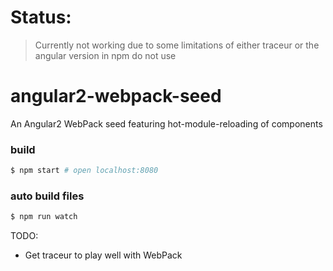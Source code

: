 # Status:
> Currently not working due to some limitations of either traceur or the angular version in npm do not use

# angular2-webpack-seed
An Angular2 WebPack seed featuring hot-module-reloading of components



### build
```bash
$ npm start # open localhost:8080
```
### auto build files
```bash
$ npm run watch
```


TODO: 
* Get traceur to play well with WebPack
